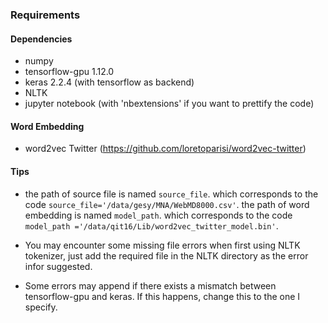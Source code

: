 ### Requirements
#### Dependencies
* numpy
* tensorflow-gpu 1.12.0
* keras 2.2.4 (with tensorflow as backend)
* NLTK
* jupyter notebook (with 'nbextensions' if you want to prettify the code)

#### Word Embedding
* word2vec Twitter (https://github.com/loretoparisi/word2vec-twitter)

#### Tips
* the path of source file is named `source_file`. which corresponds to the code `source_file='/data/gesy/MNA/WebMD8000.csv'`.
the path of word embedding is named `model_path`. which corresponds to the code `model_path ='/data/qit16/Lib/word2vec_twitter_model.bin'`.

* You may encounter some missing file errors when first using NLTK tokenizer, just add the required file in the NLTK directory as the error infor suggested.

* Some errors may append if there exists a mismatch between  tensorflow-gpu and keras. If this happens, change this to the one I specify.